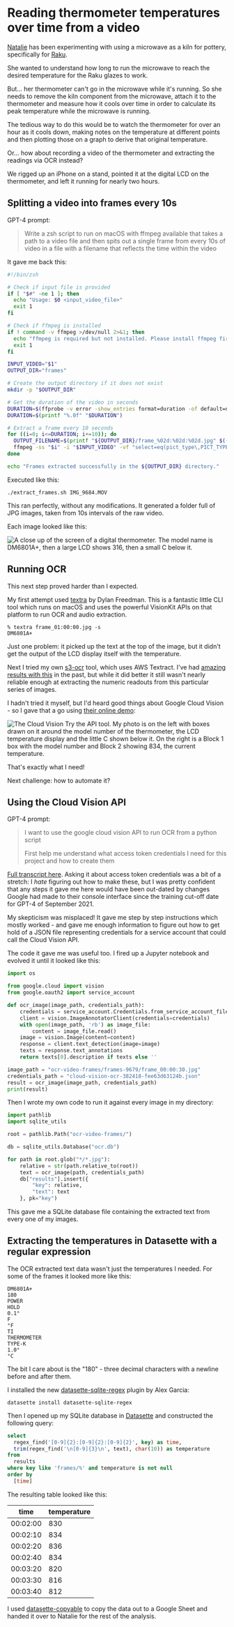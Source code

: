 # Reading thermometer temperatures over time from a video

[Natalie](https://www.instagram.com/natbat.art/) has been experimenting with using a microwave as a kiln for pottery, specifically for [Raku](https://en.wikipedia.org/wiki/Raku_ware).

She wanted to understand how long to run the microwave to reach the desired temperature for the Raku glazes to work.

But... her thermometer can't go in the microwave while it's running. So she needs to remove the kiln component from the microwave, attach it to the thermometer and measure how it cools over time in order to calculate its peak temperature while the microwave is running.

The tedious way to do this would be to watch the thermometer for over an hour as it cools down, making notes on the temperature at different points and then plotting those on a graph to derive that original temperature.

Or... how about recording a video of the thermometer and extracting the readings via OCR instead?

We rigged up an iPhone on a stand, pointed it at the digital LCD on the thermometer, and left it running for nearly two hours.

## Splitting a video into frames every 10s

GPT-4 prompt:

> Write a zsh script to run on macOS with ffmpeg available that takes a path to a video file and then spits out a single frame from every 10s of video in a file with a filename that reflects the time within the video

It gave me back this:

```zsh
#!/bin/zsh

# Check if input file is provided
if [ "$#" -ne 1 ]; then
  echo "Usage: $0 <input_video_file>"
  exit 1
fi

# Check if ffmpeg is installed
if ! command -v ffmpeg >/dev/null 2>&1; then
  echo "ffmpeg is required but not installed. Please install ffmpeg first."
  exit 1
fi

INPUT_VIDEO="$1"
OUTPUT_DIR="frames"

# Create the output directory if it does not exist
mkdir -p "$OUTPUT_DIR"

# Get the duration of the video in seconds
DURATION=$(ffprobe -v error -show_entries format=duration -of default=noprint_wrappers=1:nokey=1 "$INPUT_VIDEO")
DURATION=$(printf "%.0f" "$DURATION")

# Extract a frame every 10 seconds
for ((i=0; i<=DURATION; i+=10)); do
  OUTPUT_FILENAME=$(printf "${OUTPUT_DIR}/frame_%02d:%02d:%02d.jpg" $((i/3600)) $(((i/60)%60)) $((i%60)))
  ffmpeg -ss "$i" -i "$INPUT_VIDEO" -vf "select=eq(pict_type\,PICT_TYPE_I)" -vframes 1 -q:v 2 "$OUTPUT_FILENAME" -y
done

echo "Frames extracted successfully in the ${OUTPUT_DIR} directory."
```
Executed like this:

    ./extract_frames.sh IMG_9684.MOV

This ran perfectly, without any modifications. It generated a folder full of JPG images, taken from 10s intervals of the raw video.

Each image looked like this:

![A close up of the screen of a digital thermometer. The model name is DM6801A+, then a large LCD shows 316, then a small C below it.](https://static.simonwillison.net/static/2023/ocr-frame.jpg)


## Running OCR

This next step proved harder than I expected.

My first attempt used [textra](https://github.com/freedmand/textra) by Dylan Freedman. This is a fantastic little CLI tool which runs on macOS and uses the powerful VisionKit APIs on that platform to run OCR and audio extraction.

    % textra frame_01:00:00.jpg -s
    DM6801A+

Just one problem: it picked up the text at the top of the image, but it didn't get the output of the LCD display itself with the temperature.

Next I tried my own [s3-ocr](https://datasette.io/tools/s3-ocr) tool, which uses AWS Textract. I've had [amazing results with this](https://simonwillison.net/2022/Jun/30/s3-ocr/) in the past, but while it did better it still wasn't nearly reliable enough at extracting the numeric readouts from this particular series of images.

I hadn't tried it myself, but I'd heard good things about Google Cloud Vision - so I gave that a go using [their online demo](https://cloud.google.com/vision/docs/drag-and-drop):

![The Cloud Vision Try the API tool. My photo is on the left with boxes drawn on it around the model number of the thermometer, the LCD temperature display and the little C shown below it. On the right is a Block 1 box with the model number and Block 2 showing 834, the current temperature.](https://static.simonwillison.net/static/2023/cloud-vision-ocr.jpg)

That's exactly what I need!

Next challenge: how to automate it?

## Using the Cloud Vision API

GPT-4 prompt:

> I want to use the google cloud vision API to run OCR from a python script
>
> First help me understand what access token credentials I need for this project and how to create them

[Full transcript here](https://gist.github.com/simonw/365ca7e4fde3ae8221ca1da219ce3fc9). Asking it about access token credentials was a bit of a stretch: I _hate_ figuring out how to make these, but I was pretty confident that any steps it gave me here would have been out-dated by changes Google had made to their console interface since the training cut-off date for GPT-4 of September 2021.

My skepticism was misplaced! It gave me step by step instructions which mostly worked - and gave me enough information to figure out how to get hold of a JSON file representing credentials for a service account that could call the Cloud Vision API.

The code it gave me was useful too. I fired up a Jupyter notebook and evolved it until it looked like this:

```python
import os

from google.cloud import vision
from google.oauth2 import service_account

def ocr_image(image_path, credentials_path):
    credentials = service_account.Credentials.from_service_account_file(credentials_path)
    client = vision.ImageAnnotatorClient(credentials=credentials)
    with open(image_path, 'rb') as image_file:
        content = image_file.read()
    image = vision.Image(content=content)
    response = client.text_detection(image=image)
    texts = response.text_annotations
    return texts[0].description if texts else ''

image_path = "ocr-video-frames/frames-9679/frame_00:00:30.jpg"
credentials_path = "cloud-vision-ocr-382418-fee63d63124b.json"
result = ocr_image(image_path, credentials_path)
print(result)
```
Then I wrote my own code to run it against every image in my directory:
```python
import pathlib
import sqlite_utils

root = pathlib.Path("ocr-video-frames/")

db = sqlite_utils.Database("ocr.db")

for path in root.glob("*/*.jpg"):
    relative = str(path.relative_to(root))
    text = ocr_image(path, credentials_path)
    db["results"].insert({
        "key": relative,
        "text": text
    }, pk="key")
```
This gave me a SQLite database file containing the extracted text from every one of my images.

## Extracting the temperatures in Datasette with a regular expression

The OCR extracted text data wasn't just the temperatures I needed. For some of the frames it looked more like this:

```
DM6801A+
180
POWER
HOLD
0.1°
F
°F
TI
THERMOMETER
TYPE-K
1.0°
°C
```
The bit I care about is the "180" - three decimal characters with a newline before and after them.

I installed the new [datasette-sqlite-regex](https://github.com/asg017/sqlite-regex/tree/main/python/datasette_sqlite_regex) plugin by Alex Garcia:

    datasette install datasette-sqlite-regex

Then I opened up my SQLite database in [Datasette](https://datasette.io/) and constructed the following query:

```sql
select
  regex_find('[0-9]{2}:[0-9]{2}:[0-9]{2}', key) as time,
  trim(regex_find('\n[0-9]{3}\n', text), char(10)) as temperature
from
  results
where key like 'frames/%' and temperature is not null
order by
  [time]
```

The resulting table looked like this:

| time     |   temperature |
|----------|---------------|
| 00:02:00 |           830 |
| 00:02:10 |           834 |
| 00:02:20 |           836 |
| 00:02:40 |           834 |
| 00:03:20 |           820 |
| 00:03:30 |           816 |
| 00:03:40 |           812 |

I used [datasette-copyable](https://datasette.io/plugins/datasette-copyable) to copy the data out to a Google Sheet and handed it over to Natalie for the rest of the analysis.

